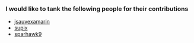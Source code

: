 ### I would like to tank the following people for their contributions ###
* [jsauvexamarin](https://github.com/jsauvexamarin)
* [supix](https://github.com/supix)
* [sparhawk9](https://github.com/sparhawk9)
